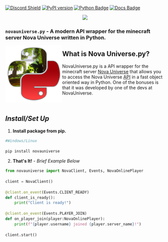 [![Discord Shield](https://discordapp.com/api/guilds/692764975902752871/widget.png?style=shield)](https://discord.gg/4gZSVJ7)
[![PyPI version](https://badge.fury.io/py/novauniverse.svg)](https://pypi.org/project/novauniverse/)
[![Python Badge](https://img.shields.io/pypi/pyversions/GoldyBot?style=flat)](https://pypi.org/project/novauniverse/ "Supported python versions.")
[![Docs Badge](https://img.shields.io/static/v1?label=docs&message=Available&color=light-green)](https://novauniversepy.devgoldy.me/)

<p align="center">
 <img src="https://user-images.githubusercontent.com/66202304/147414615-4a410681-0e02-41e3-88cd-3d28d4bf6898.png" width="500" />
</p>

### ``novauniverse.py`` - A modern API wrapper for the minecraft server Nova Universe written in Python.

<p align="right">
 <img align="left" src="https://raw.githubusercontent.com/NovaUniverse/NovaUniverse.py/v2/assets/logo.png" width="180" />
 
 <h2>What is Nova Universe.py?</h2>
 NovaUniverse.py is a API wrapper for the minecraft server <a href="https://novauniverse.net/">Nova Universe</a> that allows you to access the Nova Universe <a href="https://novauniverse.net/api">API</a> in a fast object oriented way in Python. One of the bonuses is that it was developed by one of the devs at NovaUniverse.
</p>

<br>

## *Install/Set Up*
1. **Install package from pip.**
```sh
#Windows/Linux

pip install novauniverse
```
2. **That's It!** - *Brief Example Below*
```python
from novauniverse import NovaClient, Events, NovaOnlinePlayer 

client = NovaClient()

@client.on_event(Events.CLIENT_READY)
def client_is_ready():
    print("Client is ready!")

@client.on_event(Events.PLAYER_JOIN)
def on_player_join(player:NovaOnlinePlayer):
    print(f"{player.username} joined {player.server_name}!")

client.start()
```